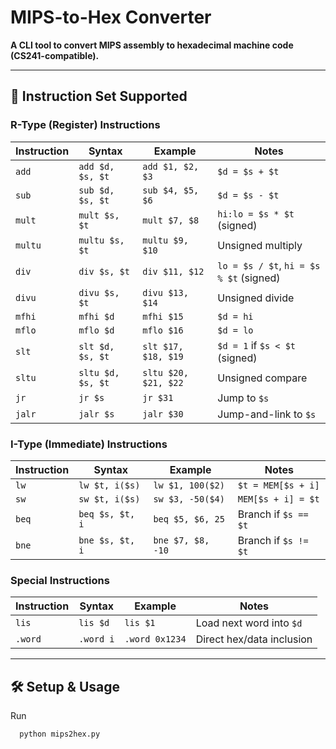 # MIPS-to-Hex Converter  
**A CLI tool to convert MIPS assembly to hexadecimal machine code (CS241-compatible).**  

---

## 📜 Instruction Set Supported  
### R-Type (Register) Instructions  
| Instruction | Syntax          | Example           | Notes                     |
|-------------|-----------------|-------------------|---------------------------|
| `add`       | `add $d, $s, $t`| `add $1, $2, $3`  | `$d = $s + $t`            |
| `sub`       | `sub $d, $s, $t`| `sub $4, $5, $6`  | `$d = $s - $t`            |
| `mult`      | `mult $s, $t`   | `mult $7, $8`     | `hi:lo = $s * $t` (signed)|
| `multu`     | `multu $s, $t`  | `multu $9, $10`   | Unsigned multiply         |
| `div`       | `div $s, $t`    | `div $11, $12`    | `lo = $s / $t`, `hi = $s % $t` (signed) |
| `divu`      | `divu $s, $t`   | `divu $13, $14`   | Unsigned divide           |
| `mfhi`      | `mfhi $d`       | `mfhi $15`        | `$d = hi`                 |
| `mflo`      | `mflo $d`       | `mflo $16`        | `$d = lo`                 |
| `slt`       | `slt $d, $s, $t`| `slt $17, $18, $19`| `$d = 1` if `$s < $t` (signed) |
| `sltu`      | `sltu $d, $s, $t`| `sltu $20, $21, $22`| Unsigned compare        |
| `jr`        | `jr $s`         | `jr $31`          | Jump to `$s`              |
| `jalr`      | `jalr $s`       | `jalr $30`        | Jump-and-link to `$s`     |

### I-Type (Immediate) Instructions  
| Instruction | Syntax          | Example           | Notes                     |
|-------------|-----------------|-------------------|---------------------------|
| `lw`        | `lw $t, i($s)`  | `lw $1, 100($2)`  | `$t = MEM[$s + i]`        |
| `sw`        | `sw $t, i($s)`  | `sw $3, -50($4)`  | `MEM[$s + i] = $t`        |
| `beq`       | `beq $s, $t, i` | `beq $5, $6, 25`  | Branch if `$s == $t`      |
| `bne`       | `bne $s, $t, i` | `bne $7, $8, -10` | Branch if `$s != $t`      |

### Special Instructions  
| Instruction | Syntax       | Example          | Notes                     |
|-------------|--------------|------------------|---------------------------|
| `lis`       | `lis $d`     | `lis $1`         | Load next word into `$d`   |
| `.word`     | `.word i`    | `.word 0x1234`   | Direct hex/data inclusion  |

---

## 🛠️ Setup & Usage  
 Run
 ```bash
   python mips2hex.py
